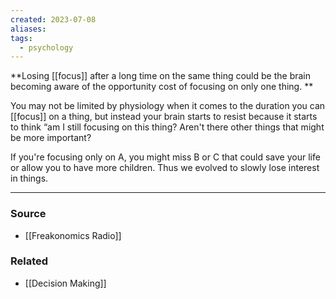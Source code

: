 ```yaml
---
created: 2023-07-08
aliases: 
tags:
  - psychology
---
```

**Losing [[focus]] after a long time on the same thing could be the brain becoming aware of the opportunity cost of focusing on only one thing. **

You may not be limited by physiology when it comes to the duration you can [[focus]] on a thing, but instead your brain starts to resist because it starts to think “am I still focusing on this thing? Aren't there other things that might be more important?

If you're focusing only on A, you might miss B or C that could save your life or allow you to have more children. Thus we evolved to slowly lose interest in things. 

****
### Source
- [[Freakonomics Radio]]

### Related
- [[Decision Making]]